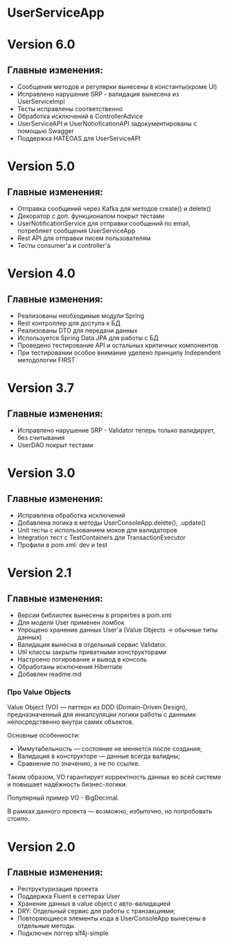 # UserServiceApp
# Version 6.0
## Главные изменения:
- Сообщения методов и регулярки вынесены в константы(кроме UI)
- Исправлено нарушение SRP - валидация вынесена из UserServiceImpl
- Тесты исправлены соответственно
- Обработка исключений в ControllerAdvice
- UserServiceAPI и UserNotioficationAPI задокументированы с помощью Swagger
- Поддержка HATEOAS для UserServiceAPI
# Version 5.0
## Главные изменения:
- Отправка сообщений через Kafka для методов create() и delete()
- Декоратор с доп. функционалом покрыт тестами
- UserNotificationService для отправки сообщений по email, потребляет сообщения UserServiceApp
- Rest API для отправки писем пользователям
- Тесты consumer'а и controller'а
# Version 4.0
## Главные изменения:
- Реализованы необходимые модули Spring
- Rest контроллер для доступа к БД
- Реализованы DTO для передачи данных
- Используется Spring Data JPA для работы с БД
- Проведено тестирование API и остальных критичных компонентов
- При тестировании особое внимание уделено принципу Independent методологии FIRST
# Version 3.7
## Главные изменения:
- Исправлено нарушение SRP - Validator теперь только валидирует, без считывания
- UserDAO покрыт тестами
# Version 3.0
## Главные изменения:
- Исправлена обработка исключений
- Добавлена логика в методы UserConsoleApp.delete(), .update()
- Unit тесты с использованием моков для валидаторов
- Integration тест с TestContainers для TransactionExecutor
- Профили в pom.xml: dev и test
# Version 2.1
## Главные изменения:
- Версии библиотек вынесены в properties в pom.xml
- Для модели User применен ломбок
- Упрощено хранение данных User'a (Value Objects -> обычные типы данных)
- Валидация вынесна в отдельный сервис Validator.
- Util классы закрыты приватными конструкторами
- Настроено логирование и вывод в консоль
- Обработаны исключения Hibernate
- Добавлен readme.md
### Про Value Objects
Value Object (VO) — паттерн из DDD (Domain-Driven Design), предназначенный для инкапсуляции логики работы с данными непосредственно внутри самих объектов.

Основные особенности:
- Иммутабельность — состояние не меняется после создания;
- Валидация в конструкторе — данные всегда валидны;
- Сравнение по значению, а не по ссылке.


Таким образом, VO гарантирует корректность данных во всей системе и повышает надёжность бизнес-логики.

Популярный пример VO - BigDecimal.

В рамках данного проекта — возможно, избыточно, но попробовать стоило.

# Version 2.0
## Главные изменения:
- Реструктуризация проекта
- Поддержка Fluent в сеттерах User
- Хранение данных в value object с авто-валидацией
- DRY: Отдельный сервис для работы с транзакциями;
- Повторяющиеся элементы кода в UserConsoleApp вынесены в отдельные методы.
- Подключен логгер slf4j-simple